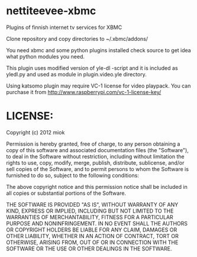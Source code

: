 nettiteevee-xbmc
================

Plugins of finnish internet tv services for XBMC

Clone repository and copy directories to ~/.xbmc/addons/

You need xbmc and some python plugins installed
check source to get idea what python modules you need.

This plugin uses modified version of yle-dl -script and it is included as yledl.py
and used as module in plugin.video.yle directory.

Using katsomo plugin may require VC-1 license for video playpack. You can purchase it from
http://www.raspberrypi.com/vc-1-license-key/



LICENSE:
================
Copyright (c) 2012 miok

Permission is hereby granted, free of charge, to any person obtaining a copy of this software and associated documentation files (the "Software"), to deal in the Software without restriction, including without limitation the rights to use, copy, modify, merge, publish, distribute, sublicense, and/or sell copies of the Software, and to permit persons to whom the Software is furnished to do so, subject to the following conditions:

The above copyright notice and this permission notice shall be included in all copies or substantial portions of the Software.

THE SOFTWARE IS PROVIDED "AS IS", WITHOUT WARRANTY OF ANY KIND, EXPRESS OR IMPLIED, INCLUDING BUT NOT LIMITED TO THE WARRANTIES OF MERCHANTABILITY, FITNESS FOR A PARTICULAR PURPOSE AND NONINFRINGEMENT. IN NO EVENT SHALL THE AUTHORS OR COPYRIGHT HOLDERS BE LIABLE FOR ANY CLAIM, DAMAGES OR OTHER LIABILITY, WHETHER IN AN ACTION OF CONTRACT, TORT OR OTHERWISE, ARISING FROM, OUT OF OR IN CONNECTION WITH THE SOFTWARE OR THE USE OR OTHER DEALINGS IN THE SOFTWARE.
